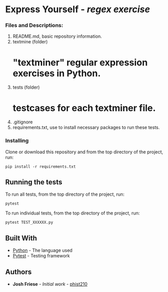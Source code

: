 # Express Yourself - *regex exercise*

### Files and Descriptions:

  1. README.md, basic repository information.
  2. textmine (folder)
      # "textminer" regular expression exercises in Python.
  3. tests (folder)
      # testcases for each textminer file.
  4. .gitignore
  5. requirements.txt, use to install necessary packages to run these tests.

### Installing

Clone or download this repository and from the top directory of the project, run:

```
pip install -r requirements.txt
```

## Running the tests

To run all tests, from the top directory of the project, run:

```
pytest
```

To run individual tests, from the top directory of the project, run:

```
pytest TEST_XXXXXX.py
```

## Built With

* [Python](https://www.python.org/) - The language used
* [Pytest](https://docs.pytest.org/en/latest/) - Testing framework

## Authors

* **Josh Friese** - *Initial work* - [phist210](https://github.com/phist210)
